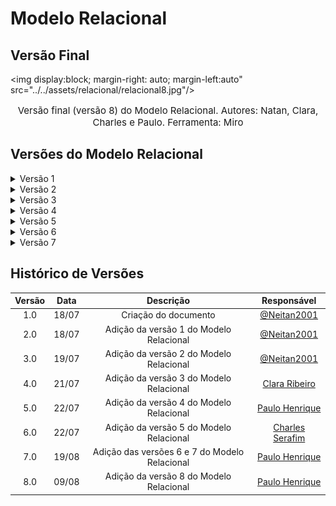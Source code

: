 # Modelo Relacional

## Versão Final

<img display:block; margin-right: auto; margin-left:auto" src="../../assets/relacional/relacional8.jpg"/>

<p style="text-align:center; font-size:15px">Versão final (versão 8) do Modelo Relacional. Autores: Natan, Clara, Charles e Paulo. Ferramenta: Miro</p>

## Versões do Modelo Relacional

<details><summary>Versão 1</summary>

<img display:block; margin-right: auto; margin-left:auto" src="../../assets/relacional/relacional1.jpg"/>

<p style="text-align:center; font-size:15px">Versão 1 do Modelo Relacional. Autores: Natan. Ferramenta: Miro</p>

</details>

<details><summary>Versão 2</summary>

<img display:block; margin-right: auto; margin-left:auto" src="../../assets/relacional/relacional2.jpg"/>

<p style="text-align:center; font-size:15px">Versão 2 do Modelo Relacional. Autores: Natan. Ferramenta: Miro</p>

</details>

<details><summary>Versão 3</summary>

<img display:block; margin-right: auto; margin-left:auto" src="../../assets/relacional/relacional3.jpg"/>

<p style="text-align:center; font-size:15px">Versão 3 do Modelo Relacional. Autores: Clara Marcelino. Ferramenta: Miro</p>

</details>

<details><summary>Versão 4</summary>

<img display:block; margin-right: auto; margin-left:auto" src="../../assets/relacional/relacional4.jpg"/>

<p style="text-align:center; font-size:15px">Versão 4 do Modelo Relacional. Autores: Paulo. Ferramenta: Miro</p>

</details>

<details><summary>Versão 5</summary>

<img display:block; margin-right: auto; margin-left:auto" src="../../assets/relacional/relacional5.jpg"/>

<p style="text-align:center; font-size:15px">Versão 5 do Modelo Relacional. Autores: Charles. Ferramenta: Miro</p>

</details>

<details><summary>Versão 6</summary>

<img display:block; margin-right: auto; margin-left:auto" src="../../assets/relacional/relacional6.jpg"/>

<p style="text-align:center; font-size:15px">Versão 6 do Modelo Relacional. Autores: Charles, Paulo, Clara, Natan . Ferramenta: Miro</p>

</details>

<details><summary>Versão 7</summary>

<img display:block; margin-right: auto; margin-left:auto" src="../../assets/relacional/relacional7.jpg"/>

<p style="text-align:center; font-size:15px">Versão 7 do Modelo Relacional. Autores: Charles, Paulo, Clara, Natan . Ferramenta: Miro</p>

</details>

## Histórico de Versões

| Versão | Data  |                   Descrição                   |                      Responsável                      |
| :----: | :---: | :-------------------------------------------: | :---------------------------------------------------: |
|  1.0   | 18/07 |             Criação do documento              |     [@Neitan2001](https://github.com/Neitan2001)      |
|  2.0   | 18/07 |    Adição da versão 1 do Modelo Relacional    |     [@Neitan2001](https://github.com/Neitan2001)      |
|  3.0   | 19/07 |    Adição da versão 2 do Modelo Relacional    |     [@Neitan2001](https://github.com/Neitan2001)      |
|  4.0   | 21/07 |    Adição da versão 3 do Modelo Relacional    |   [Clara Ribeiro](https://github.com/clara-ribeiro)   |
|  5.0   | 22/07 |    Adição da versão 4 do Modelo Relacional    |    [Paulo Henrique](https://github.com/owhenrique)    |
|  6.0   | 22/07 |    Adição da versão 5 do Modelo Relacional    | [Charles Serafim](https://github.com/charles-serafim) |
|  7.0   | 19/08 | Adição das versões 6 e 7 do Modelo Relacional |    [Paulo Henrique](https://github.com/owhenrique)    |
|  8.0   | 09/08 | Adição da versão 8 do Modelo Relacional |    [Paulo Henrique](https://github.com/owhenrique)    |
